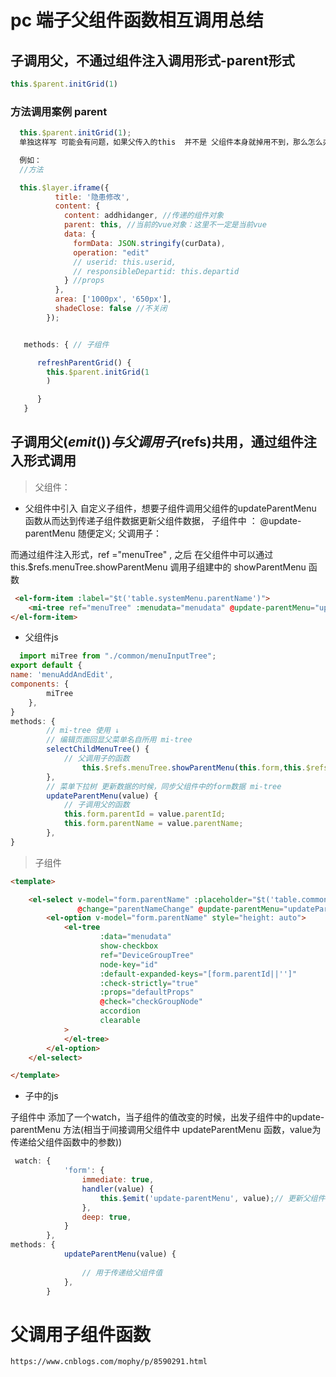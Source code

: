# pc 端子父组件函数相互调用总结

## 子调用父，不通过组件注入调用形式-parent形式

```js
this.$parent.initGrid(1)
```


### 方法调用案例 parent

```js
  this.$parent.initGrid(1);
  单独这样写 可能会有问题，如果父传入的this  并不是 父组件本身就掉用不到，那么怎么办呢。在子组件中的method 定义一个方法，里面写 ： this.$parent.initGrid(1);

  例如：
  //方法

  this.$layer.iframe({
          title: '隐患修改',
          content: {
            content: addhidanger, //传递的组件对象
            parent: this, //当前的vue对象：这里不一定是当前vue 
            data: {
              formData: JSON.stringify(curData),
              operation: "edit"
              // userid: this.userid,
              // responsibleDepartid: this.departid
            } //props
          },
          area: ['1000px', '650px'],
          shadeClose: false //不关闭
        });


   methods: { // 子组件

      refreshParentGrid() {
        this.$parent.initGrid(1
        )

      }
   }


```


## 子调用父($emit())与父调用子($refs)共用，通过组件注入形式调用 

> 父组件：

* 父组件中引入 <mi-tree> 自定义子组件，想要子组件调用父组件的updateParentMenu 函数从而达到传递子组件数据更新父组件数据，
子组件中 ： @update-parentMenu 随便定义; 
父调用子：

而通过组件注入形式，ref ="menuTree" , 之后 在父组件中可以通过 this.$refs.menuTree.showParentMenu 调用子组建中的  showParentMenu 函数
```html
 <el-form-item :label="$t('table.systemMenu.parentName')">
    <mi-tree ref="menuTree" :menudata="menudata" @update-parentMenu="updateParentMenu"   :default-expanded-keys="[form.parentId||'']"></mi-tree>
</el-form-item>
```

* 父组件js
```js
  import miTree from "./common/menuInputTree";
export default {
name: 'menuAddAndEdit',
components: {
        miTree
    },
}
methods: {
        // mi-tree 使用 ↓
        // 编辑页面回显父菜单名自所用 mi-tree
        selectChildMenuTree() {
            // 父调用子的函数
                this.$refs.menuTree.showParentMenu(this.form,this.$refs.menuTree.$refs.DeviceGroupTree)
        },
        // 菜单下拉树 更新数据的时候，同步父组件中的form数据 mi-tree
        updateParentMenu(value) {
            // 子调用父的函数
            this.form.parentId = value.parentId;
            this.form.parentName = value.parentName;
        },
}
```

> 子组件

```html
<template>

    <el-select v-model="form.parentName" :placeholder="$t('table.common.pleaseChoose')" clearable
               @change="parentNameChange" @update-parentMenu="updateParentMenu">
        <el-option v-model="form.parentName" style="height: auto">
            <el-tree
                    :data="menudata"
                    show-checkbox
                    ref="DeviceGroupTree"
                    node-key="id"
                    :default-expanded-keys="[form.parentId||'']"
                    :check-strictly="true"
                    :props="defaultProps"
                    @check="checkGroupNode"
                    accordion
                    clearable
            >
            </el-tree>
        </el-option>
    </el-select>

</template>

```

* 子中的js

子组件中 添加了一个watch，当子组件的值改变的时候，出发子组件中的update-parentMenu 方法(相当于间接调用父组件中 updateParentMenu 函数，value为传递给父组件函数中的参数))


```js
 watch: {
            'form': {
                immediate: true,
                handler(value) {
                    this.$emit('update-parentMenu', value);// 更新父组件中的父节点数据
                },
                deep: true,
            }
        },
methods: {
            updateParentMenu(value) {
              
                // 用于传递给父组件值
            },
        }
```






# 父调用子组件函数


```
https://www.cnblogs.com/mophy/p/8590291.html
```

